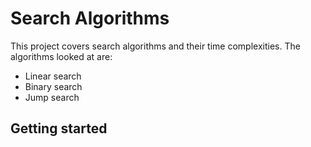 # Search Algorithms
This project covers search algorithms and their time complexities.
The algorithms looked at are:
* Linear search
* Binary search
* Jump search

## Getting started
